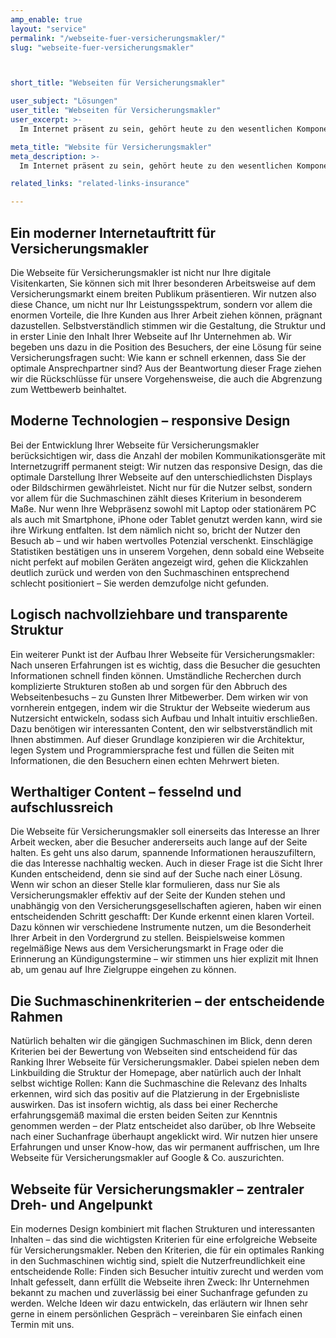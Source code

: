 ```yaml
---
amp_enable: true
layout: "service"
permalink: "/webseite-fuer-versicherungsmakler/"
slug: "webseite-fuer-versicherungsmakler"



short_title: "Webseiten für Versicherungsmakler"

user_subject: "Lösungen"
user_title: "Webseiten für Versicherungsmakler"
user_excerpt: >-
  Im Internet präsent zu sein, gehört heute zu den wesentlichen Komponenten einer stringente Marketingstrategie: Das Medium wird gezielt genutzt, um sich die zur Lösung von Problemen notwendigen Informationen zu beschaffen. Nicht zuletzt die Suchmaschinen eröffnen den gezielten Zugriff auf die Anbieter, die dazu kontaktiert werden können. Schon aus diesem Grund werden wir Sie mit einer auf Ihre Tätigkeit als Versicherungsmakler zugeschnittenen Webseite optimal im World Wide Web positionieren.

meta_title: "Website für Versicherungsmakler"
meta_description: >-
  Im Internet präsent zu sein, gehört heute zu den wesentlichen Komponenten einer stringente Marketingstrategie: Das Medium wird gezielt genutzt, um sich die zur Lösung von Problemen notwendigen Informationen zu beschaffen. Nicht zuletzt die Suchmaschinen eröffnen den gezielten Zugriff auf die Anbieter, die dazu kontaktiert werden können. Schon aus diesem Grund werden wir Sie mit einer... Read more »

related_links: "related-links-insurance"

---
```



## Ein moderner Internetauftritt für Versicherungsmakler

Die Webseite für Versicherungsmakler ist nicht nur Ihre digitale Visitenkarten, Sie können sich mit Ihrer besonderen Arbeitsweise auf dem Versicherungsmarkt einem breiten Publikum präsentieren. Wir nutzen also diese Chance, um nicht nur Ihr Leistungsspektrum, sondern vor allem die enormen Vorteile, die Ihre Kunden aus Ihrer Arbeit ziehen können, prägnant dazustellen. Selbstverständlich stimmen wir die Gestaltung, die Struktur und in erster Linie den Inhalt Ihrer Webseite auf Ihr Unternehmen ab. Wir begeben uns dazu in die Position des Besuchers, der eine Lösung für seine Versicherungsfragen sucht: Wie kann er schnell erkennen, dass Sie der optimale Ansprechpartner sind? Aus der Beantwortung dieser Frage ziehen wir die Rückschlüsse für unsere Vorgehensweise, die auch die Abgrenzung zum Wettbewerb beinhaltet.

## Moderne Technologien – responsive Design

Bei der Entwicklung Ihrer Webseite für Versicherungsmakler berücksichtigen wir, dass die Anzahl der mobilen Kommunikationsgeräte mit Internetzugriff permanent steigt: Wir nutzen das responsive Design, das die optimale Darstellung Ihrer Webseite auf den unterschiedlichsten Displays oder Bildschirmen gewährleistet. Nicht nur für die Nutzer selbst, sondern vor allem für die Suchmaschinen zählt dieses Kriterium in besonderem Maße. Nur wenn Ihre Webpräsenz sowohl mit Laptop oder stationärem PC als auch mit Smartphone, iPhone oder Tablet genutzt werden kann, wird sie ihre Wirkung entfalten. Ist dem nämlich nicht so, bricht der Nutzer den Besuch ab – und wir haben wertvolles Potenzial verschenkt. Einschlägige Statistiken bestätigen uns in unserem Vorgehen, denn sobald eine Webseite nicht perfekt auf mobilen Geräten angezeigt wird, gehen die Klickzahlen deutlich zurück und werden von den Suchmaschinen entsprechend schlecht positioniert – Sie werden demzufolge nicht gefunden.

## Logisch nachvollziehbare und transparente Struktur

Ein weiterer Punkt ist der Aufbau Ihrer Webseite für Versicherungsmakler: Nach unseren Erfahrungen ist es wichtig, dass die Besucher die gesuchten Informationen schnell finden können. Umständliche Recherchen durch komplizierte Strukturen stoßen ab und sorgen für den Abbruch des Webseitenbesuchs – zu Gunsten Ihrer Mitbewerber. Dem wirken wir von vornherein entgegen, indem wir die Struktur der Webseite wiederum aus Nutzersicht entwickeln, sodass sich Aufbau und Inhalt intuitiv erschließen. Dazu benötigen wir interessanten Content, den wir selbstverständlich mit Ihnen abstimmen. Auf dieser Grundlage konzipieren wir die Architektur, legen System und Programmiersprache fest und füllen die Seiten mit Informationen, die den Besuchern einen echten Mehrwert bieten.

## Werthaltiger Content – fesselnd und aufschlussreich

Die Webseite für Versicherungsmakler soll einerseits das Interesse an Ihrer Arbeit wecken, aber die Besucher andererseits auch lange auf der Seite halten. Es geht uns also darum, spannende Informationen herauszufiltern, die das Interesse nachhaltig wecken. Auch in dieser Frage ist die Sicht Ihrer Kunden entscheidend, denn sie sind auf der Suche nach einer Lösung. Wenn wir schon an dieser Stelle klar formulieren, dass nur Sie als Versicherungsmakler effektiv auf der Seite der Kunden stehen und unabhängig von den Versicherungsgesellschaften agieren, haben wir einen entscheidenden Schritt geschafft: Der Kunde erkennt einen klaren Vorteil. Dazu können wir verschiedene Instrumente nutzen, um die Besonderheit Ihrer Arbeit in den Vordergrund zu stellen. Beispielsweise kommen regelmäßige News aus dem Versicherungsmarkt in Frage oder die Erinnerung an Kündigungstermine – wir stimmen uns hier explizit mit Ihnen ab, um genau auf Ihre Zielgruppe eingehen zu können.

## Die Suchmaschinenkriterien – der entscheidende Rahmen

Natürlich behalten wir die gängigen Suchmaschinen im Blick, denn deren Kriterien bei der Bewertung von Webseiten sind entscheidend für das Ranking Ihrer Webseite für Versicherungsmakler. Dabei spielen neben dem Linkbuilding die Struktur der Homepage, aber natürlich auch der Inhalt selbst wichtige Rollen: Kann die Suchmaschine die Relevanz des Inhalts erkennen, wird sich das positiv auf die Platzierung in der Ergebnisliste auswirken. Das ist insofern wichtig, als dass bei einer Recherche erfahrungsgemäß maximal die ersten beiden Seiten zur Kenntnis genommen werden – der Platz entscheidet also darüber, ob Ihre Webseite nach einer Suchanfrage überhaupt angeklickt wird. Wir nutzen hier unsere Erfahrungen und unser Know-how, das wir permanent auffrischen, um Ihre Webseite für Versicherungsmakler auf Google & Co. auszurichten.

## Webseite für Versicherungsmakler – zentraler Dreh- und Angelpunkt

Ein modernes Design kombiniert mit flachen Strukturen und interessanten Inhalten – das sind die wichtigsten Kriterien für eine erfolgreiche Webseite für Versicherungsmakler. Neben den Kriterien, die für ein optimales Ranking in den Suchmaschinen wichtig sind, spielt die Nutzerfreundlichkeit eine entscheidende Rolle: Finden sich Besucher intuitiv zurecht und werden vom Inhalt gefesselt, dann erfüllt die Webseite ihren Zweck: Ihr Unternehmen bekannt zu machen und zuverlässig bei einer Suchanfrage gefunden zu werden. Welche Ideen wir dazu entwickeln, das erläutern wir Ihnen sehr gerne in einem persönlichen Gespräch – vereinbaren Sie einfach einen Termin mit uns.
